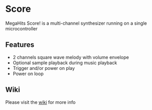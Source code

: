 # Score
MegaHits Score! is a multi-channel synthesizer running on a single microcontroller

## Features
* 2 channels square wave melody with volume envelope
* Optional sample playback during music playback
* Trigger and/or power on play
* Power on loop

## Wiki
Please visit the [wiki](https://github.com/MegaHits/Score/wiki) for more info
